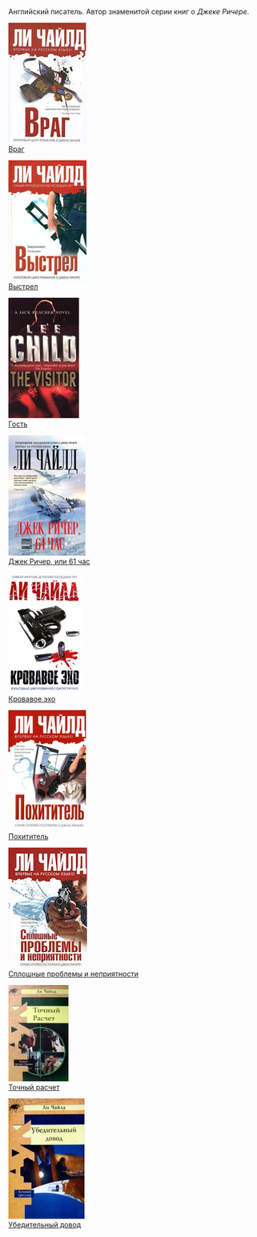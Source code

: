 ﻿Английский писатель. Автор знаменитой серии книг о *Джеке Ричере*.

![](Враг.jpg)  
[Враг](Враг.md)

![](Выстрел.jpg)  
[Выстрел](Выстрел.md)

![](Гость.jpg)  
[Гость](Гость.md)

![](Джек%20Ричер,%20или%2061%20час.jpg)  
[Джек Ричер, или 61 час](Джек%20Ричер,%20или%2061%20час.md)

![](Кровавое%20эхо.jpg)  
[Кровавое эхо](Кровавое%20эхо.md)

![](Похититель.jpg)  
[Похититель](Похититель.md)

![](Сплошные%20проблемы%20и%20неприятности.jpg)  
[Сплошные проблемы и неприятности](Сплошные%20проблемы%20и%20неприятности.md)

![](Точный%20расчет.jpg)  
[Точный расчет](Точный%20расчет.md)

![](Убедительный%20довод.jpg)  
[Убедительный довод](Убедительный%20довод.md)
